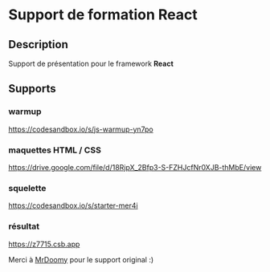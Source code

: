 # Support de formation React

## Description

Support de présentation pour le framework **React**

## Supports

### warmup
https://codesandbox.io/s/js-warmup-yn7po

### maquettes HTML / CSS
https://drive.google.com/file/d/18RjpX_2Bfp3-S-FZHJcfNr0XJB-thMbE/view

### squelette
https://codesandbox.io/s/starter-mer4i

### résultat
https://z7715.csb.app

Merci à [MrDoomy](https://github.com/MrDoomy) pour le support original :)
